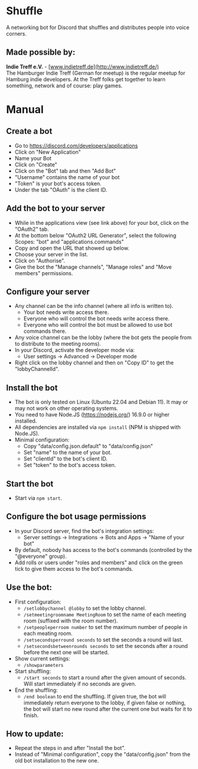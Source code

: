 # Shuffle

A networking bot for Discord that shuffles and distributes people into voice corners.

## Made possible by:

**Indie Treff e.V.** - [www.indietreff.de](http://www.indietreff.de/) \
The Hamburger Indie Treff (German for meetup) is the regular meetup for Hamburg indie developers. At the Treff folks get together to learn something, network and of course: play games.

# Manual

## Create a bot
  - Go to https://discord.com/developers/applications
  - Click on "New Application"
  - Name your Bot
  - Click on "Create"
  - Click on the "Bot" tab and then "Add Bot"
  - "Username" contains the name of your bot
  - "Token" is your bot's access token.
  - Under the tab "OAuth" is the client ID.
## Add the bot to your server
  - While in the applications view (see link above) for your bot, click on the "OAuth2" tab.
  - At the bottom below "OAuth2 URL Generator", select the following Scopes: "bot" and "applications.commands"
  - Copy and open the URL that showed up below.
  - Choose your server in the list.
  - Click on "Authorise".
  - Give the bot the "Manage channels", "Manage roles" and "Move members" permissions.
## Configure your server
  - Any channel can be the info channel (where all info is written to).
    - Your bot needs write access there.
    - Everyone who will control the bot needs write access there.
    - Everyone who will control the bot must be allowed to use bot commands there.
  - Any voice channel can be the lobby (where the bot gets the people from to distribute to the meeting rooms).
  - In your Discord, activate the developer mode via:
    - User settings -> Advanced -> Developer mode
  - Right click on the lobby channel and then on "Copy ID" to get the "lobbyChannelId".
## Install the bot
  - The bot is only tested on Linux (Ubuntu 22.04 and Debian 11). It may or may not work on other operating systems.
  - You need to have Node.JS (https://nodejs.org/) 16.9.0 or higher installed.
  - All dependencies are installed via `npm install` (NPM is shipped with Node.JS).
  - Minimal configuration:
    - Copy "data/config.json.default" to "data/config.json"
    - Set "name" to the name of your bot.
    - Set "clientId" to the bot's client ID.
    - Set "token" to the bot's access token.
## Start the bot
  - Start via `npm start`.
## Configure the bot usage permissions
  - In your Discord server, find the bot's integration settings:
    - Server settings -> Integrations -> Bots and Apps -> "Name of your bot"
  - By default, nobody has access to the bot's commands (controlled by the "@everyone" group).
  - Add rolls or users under "roles and members" and click on the green tick to give them access to the bot's commands.
## Use the bot:
  - First configuration:
    - `/setlobbychannel @lobby` to set the lobby channel.
    - `/setmeetingroomname MeetingRoom` to set the name of each meeting room (suffixed with the room number).
    - `/setpeopleperroom number` to set the maximum number of people in each meating room.
    - `/setsecondsperround seconds` to set the seconds a round will last.
    - `/setsecondsbetweenrounds seconds` to set the seconds after a round before the next one will be started.
  - Show current settings:
    - `/showparameters`
  - Start shuffling:
    - `/start seconds` to start a round after the given amount of seconds. Will start immediately if no seconds are given.
  - End the shuffling:
    - `/end boolean` to end the shuffling. If given true, the bot will immediately return everyone to the lobby, if given false or nothing, the bot will start no new round after the current one but waits for it to finish.

## How to update:
  - Repeat the steps in and after "Install the bot".
  - Instead of "Minimal configuration", copy the "data/config.json" from the old bot installation to the new one.
